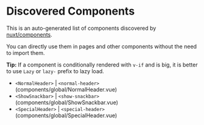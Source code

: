 # Discovered Components

This is an auto-generated list of components discovered by [nuxt/components](https://github.com/nuxt/components).

You can directly use them in pages and other components without the need to import them.

**Tip:** If a component is conditionally rendered with `v-if` and is big, it is better to use `Lazy` or `lazy-` prefix to lazy load.

- `<NormalHeader>` | `<normal-header>` (components/global/NormalHeader.vue)
- `<ShowSnackbar>` | `<show-snackbar>` (components/global/ShowSnackbar.vue)
- `<SpecialHeader>` | `<special-header>` (components/global/SpecialHeader.vue)
